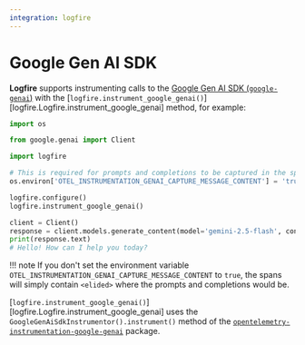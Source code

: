 ```yaml
---
integration: logfire
---
```

# Google Gen AI SDK

**Logfire** supports instrumenting calls to the [Google Gen AI SDK (`google-genai`)](https://googleapis.github.io/python-genai/) with the [`logfire.instrument_google_genai()`][logfire.Logfire.instrument_google_genai] method, for example:

```python
import os

from google.genai import Client

import logfire

# This is required for prompts and completions to be captured in the spans
os.environ['OTEL_INSTRUMENTATION_GENAI_CAPTURE_MESSAGE_CONTENT'] = 'true'

logfire.configure()
logfire.instrument_google_genai()

client = Client()
response = client.models.generate_content(model='gemini-2.5-flash', contents=['Hi'])
print(response.text)
# Hello! How can I help you today?
```

!!! note
    If you don't set the environment variable `OTEL_INSTRUMENTATION_GENAI_CAPTURE_MESSAGE_CONTENT`
    to `true`, the spans will simply contain `<elided>` where the prompts and completions would be.

[`logfire.instrument_google_genai()`][logfire.Logfire.instrument_google_genai]
uses the `GoogleGenAiSdkInstrumentor().instrument()` method of the
[`opentelemetry-instrumentation-google-genai`](https://pypi.org/project/opentelemetry-instrumentation-google-genai/)
package.
